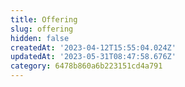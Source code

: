 ```yaml
---
title: Offering
slug: offering
hidden: false
createdAt: '2023-04-12T15:55:04.024Z'
updatedAt: '2023-05-31T08:47:58.676Z'
category: 6478b860a6b223151cd4a791
---
```

